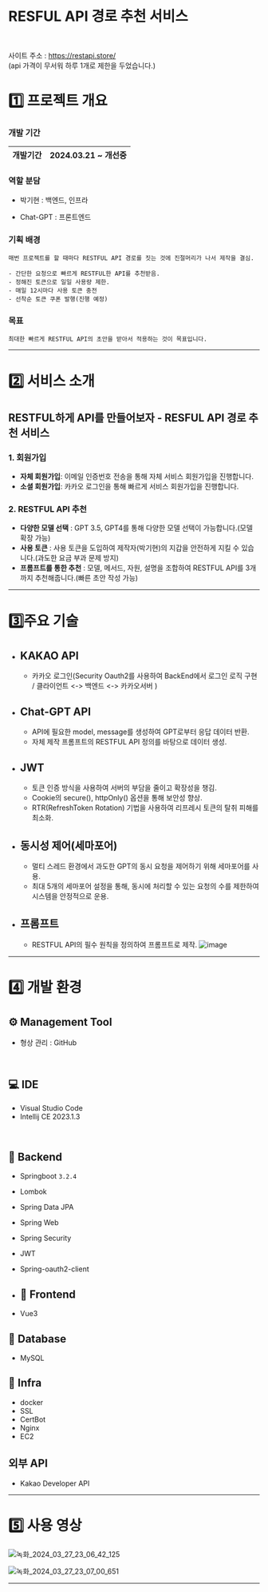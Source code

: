 # RESFUL API 경로 추천 서비스
<br>

사이트 주소 : https://restapi.store/
<br>
(api 가격이 무서워 하루 1개로 제한을 두었습니다.)

# 1️⃣ **프로젝트 개요**

### **개발 기간**

| 개발기간 | 2024.03.21 ~ 개선중 |
| -------- | ----------------------------- |

### 역할 분담

- 박기현 : 백엔드, 인프라
  
- Chat-GPT : 프론트엔드

### **기획 배경**

```
매번 프로젝트를 할 때마다 RESTFUL API 경로를 짓는 것에 진절머리가 나서 제작을 결심.

- 간단한 요청으로 빠르게 RESTFUL한 API를 추천받음.
- 정해진 토큰으로 일일 사용량 제한.
- 매일 12시마다 사용 토큰 충전
- 선착순 토큰 쿠폰 발행(진행 예정)
```

### **목표**

```
최대한 빠르게 RESTFUL API의 초안을 받아서 적용하는 것이 목표입니다.
```

<hr>

# 2️⃣ **서비스 소개**

## RESTFUL하게 API를 만들어보자 - RESFUL API 경로 추천 서비스

### 1. 회원가입
- **자체 회원가입**: 이메일 인증번호 전송을 통해 자체 서비스 회원가입을 진행합니다.
- **소셜 회원가입**: 카카오 로그인을 통해 빠르게 서비스 회원가입을 진행합니다.

### 2. RESTFUL API 추천
- **다양한 모델 선택** : GPT 3.5, GPT4를 통해 다양한 모델 선택이 가능합니다.(모델 확장 가능)
- **사용 토큰** : 사용 토큰을 도입하여 제작자(박기현)의 지갑을 안전하게 지킬 수 있습니다.(과도한 요금 부과 문제 방지)
- **프롬프트를 통한 추천** : 모델, 메서드, 자원, 설명을 조합하여 RESTFUL API를 3개까지 추천해줍니다.(빠른 초안 작성 가능)


<hr>

# 3️⃣**주요 기술**

- ## KAKAO API
  - 카카오 로그인(Security Oauth2를 사용하여 BackEnd에서 로그인 로직 구현 / 클라이언트 <-> 백엔드 <-> 카카오서버 )
    
- ## Chat-GPT API
  - API에 필요한 model, message를 생성하여 GPT로부터 응답 데이터 반환.
  - 자체 제작 프롬프트의 RESTFUL API 정의를 바탕으로 데이터 생성.

- ## JWT
  - 토큰 인증 방식을 사용하여 서버의 부담을 줄이고 확장성을 챙김.
  - Cookie의 secure(), httpOnly() 옵션을 통해 보안성 향상.
  - RTR(RefreshToken Rotation) 기법을 사용하여 리프레시 토큰의 탈취 피해를 최소화.
 
- ## 동시성 제어(세마포어)
  - 멀티 스레드 환경에서 과도한 GPT의 동시 요청을 제어하기 위해 세마포어를 사용.
  - 최대 5개의 세마포어 설정을 통해, 동시에 처리할 수 있는 요청의 수를 제한하여 시스템을 안정적으로 운용.
 
- ## 프롬프트
  - RESTFUL API의 필수 원칙을 정의하여 프롬프트로 제작.
  ![image](https://github.com/qkrrlgus114/restapi/assets/121294224/1845f065-9811-4a46-b6ea-5d198cccf460)


<hr>

# 4️⃣ **개발 환경**

## ⚙ Management Tool

- 형상 관리 : GitHub

<br>

## 💻 IDE

- Visual Studio Code
- Intellij CE 2023.1.3

<br>

## 📁 Backend

- Springboot `3.2.4`
- Lombok
- Spring Data JPA
- Spring Web
- Spring Security
- JWT
- Spring-oauth2-client

- ## 📁 Frontend

- Vue3

## 💾 Database
- MySQL

## 🌁 Infra
- docker
- SSL
- CertBot
- Nginx
- EC2

## 외부 API
- Kakao Developer API

<hr>

# 5️⃣ **사용 영상**

![녹화_2024_03_27_23_06_42_125](https://github.com/qkrrlgus114/restapi/assets/121294224/1793b28d-1691-4482-b7c7-01930a6d2406)


![녹화_2024_03_27_23_07_00_651](https://github.com/qkrrlgus114/restapi/assets/121294224/95bb2f77-0ff2-4cb6-8908-40514be2e12f)


<hr>
<br><br>

<br><br>

